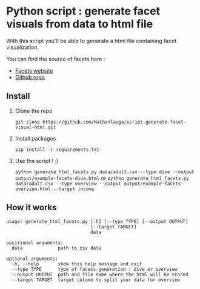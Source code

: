 # Python script : generate facet visuals from data to html file
With this script you'll be able to generate a html file containing facet visualization.

You can find the source of facets here :
* [Facets website](https://github.com/PAIR-code/facets)
* [Github repo](https://pair-code.github.io/facets/)


## Install

1. Clone the repo

    `git clone https://github.com/Nathanlauga/script-generate-facet-visual-html.git`


2. Install packages

    `pip install -r requirements.txt`


3. Use the script ! :) 

    `python generate_html_facets.py data/adult.csv --type dive --output output/example-facets-dive.html`
    or
    `python generate_html_facets.py  data/adult.csv --type overview --output output/example-facets-overview.html --target income`


## How it works

```
usage: generate_html_facets.py [-h] [--type TYPE] [--output OUTPUT]
                               [--target TARGET]
                               data

positional arguments:
  data             path to csv data

optional arguments:
  -h, --help       show this help message and exit
  --type TYPE      type of facets generation : dive or overview
  --output OUTPUT  path and file name where the html will be stored
  --target TARGET  target column to split your data for overview
```